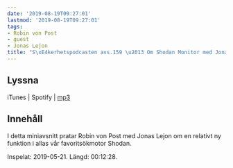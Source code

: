 ```yaml
---
date: '2019-08-19T09:27:01'
lastmod: '2019-08-19T09:27:01'
tags:
- Robin von Post
- guest
- Jonas Lejon
title: "S\xE4kerhetspodcasten avs.159 \u2013 Om Shodan Monitor med Jonas Lejon"
---
```

## Lyssna

iTunes \| Spotify \| [mp3](http://traffic.libsyn.com/sakerhetspodcasten/2019-05-21_Jonas_Lejon.mp3)

## Innehåll

I detta miniavsnitt pratar Robin von Post med Jonas Lejon om en relativt ny funktion
i allas vår favoritsökmotor Shodan.

Inspelat: 2019-05-21. Längd: 00:12:28.

